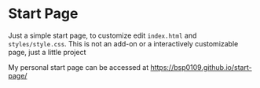 # Start Page
Just a simple start page, to customize edit `index.html` and `styles/style.css`.
This is not an add-on or a interactively customizable page, just a little project

My personal start page can be accessed at https://bsp0109.github.io/start-page/
